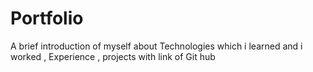 # Portfolio
A brief introduction of myself about Technologies which i learned and i worked , Experience , projects with link of Git hub 
